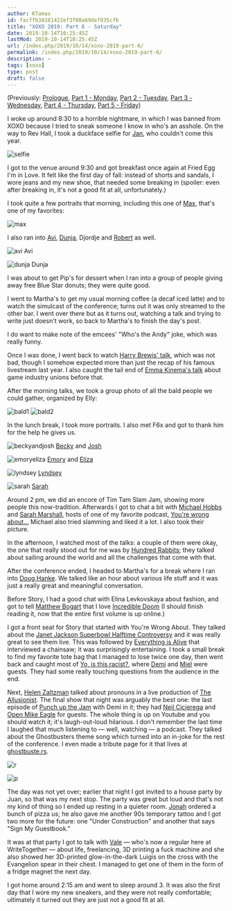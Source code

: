 ```yaml
---
author: KTamas
id: facffb38281422ef3f08a69def035cf6
title: "XOXO 2019: Part 6 - Saturday"
date: 2019-10-14T10:25:45Z
lastMod: 2019-10-14T10:25:45Z
url: /index.php/2019/10/14/xoxo-2019-part-6/
permalink: /index.php/2019/10/14/xoxo-2019-part-6/
description: ~
tags: [xoxo]
type: post
draft: false
---
```

(Previously: [Prologue](https://blog.ktamas.com/index.php/2019/09/25/xoxo-2019-prologue/), [Part 1 - Monday](https://blog.ktamas.com/index.php/2019/09/26/xoxo-2019-part-1/), [Part 2 - Tuesday](https://blog.ktamas.com/index.php/2019/09/27/xoxo-2019-part-2/), [Part 3 - Wednesday](https://blog.ktamas.com/index.php/2019/09/28/xoxo-2019-part-3/), [Part 4 - Thursday](https://blog.ktamas.com/index.php/2019/09/29/xoxo-2019-part-4/), [Part 5 - Friday](https://blog.ktamas.com/index.php/2019/09/30/xoxo-2019-part-5/))

I woke up around 8:30 to a horrible nightmare, in which I was banned from XOXO because I tried to sneak someone I know in who's an asshole. On the way to Rev Hall, I took a duckface selfie for [Jan](https://twitter.com/janklausa), who couldn't come this year. 

![selfie](https://i.imgur.com/rEiWXdf.jpg)

I got to the venue around 9:30 and got breakfast once again at Fried Egg I'm in Love. It felt like the first day of fall: instead of shorts and sandals, I wore jeans and my new shoe, that needed some breaking in (spoiler: even after breaking in, it's not a good fit at all, unfortunately.)

I took quite a few portraits that morning, including this one of [Max](https://twitter.com/maxisnow), that's one of my 
favorites:

![max](https://i.imgur.com/XZza3HN.jpg)

I also ran into [Avi](https://twitter.com/AviBagla), [Dunja](https://twitter.com/DunjaLazic), Djordje and [Robert](https://twitter.com/fonorobert) as well.

![avi](https://i.imgur.com/Xd4pvri.jpg)
Avi

![dunja](https://i.imgur.com/wYjktYE.jpg)
Dunja

I was about to get Pip's for dessert when I ran into a group of people giving away free Blue Star donuts; they were quite good.

I went to Martha's to get my usual morning coffee (a decaf iced latte) and to watch the simulcast of the conference; turns out it was only streamed to the other bar. I went over there but as it turns out, watching a talk and trying to write just doesn't work, so back to Martha's to finish the day's post.

I do want to make note of the emcees' "Who's the Andy" joke, which was really funny.

Once I was done, I went back to watch [Harry Brewis' talk](https://www.youtube.com/watch?v=lS1k88LzjkQ), which was not bad, though I somehow expected more than just the recap of his famous livestream last year. I also caught the tail end of [Emma Kinema's talk](https://www.youtube.com/watch?v=dHp_DwVm2EA) about game industry unions before that.

After the morning talks, we took a group photo of all the bald people we could gather, organized by Elly:

![bald1](https://i.imgur.com/VK9bkD0.jpg) ![bald2](https://i.imgur.com/JegI5te.jpg)

In the lunch break, I took more portraits. I also met F6x and got to thank him for the help he gives us.

![beckyandjosh](https://i.imgur.com/DgeTlBr.jpg)
[Becky](https://twitter.com/bookymargoof) and [Josh](https://twitter.com/notjosh)

![emoryeliza](https://i.imgur.com/khgLIO0.jpg)
[Emory](https://twitter.com/emorydunn) and [Eliza](https://twitter.com/gravitytrope)

![lyndsey](https://i.imgur.com/mkRbJxJ.jpg)
[Lyndsey](https://twitter.com/lyyyndseyyy)

![sarah](https://i.imgur.com/2VcRKRU.jpg)
[Sarah](https://twitter.com/fledglingnerd)

Around 2 pm, we did an encore of Tim Tam Slam Jam, showing more people this now-tradition. Afterwards I got to chat a bit with [Michael Hobbs](https://twitter.com/RottenInDenmark) and [Sarah Marshall](https://twitter.com/Remember_Sarah), hosts of one of my favorite podcast, [You're wrong about...](https://twitter.com/yourewrongabout) Michael also tried slamming and liked it a lot. I also took their picture.

In the afternoon, I watched most of the talks: a couple of them were okay, the one that really stood out for me was by [Hundred Rabbits](https://www.youtube.com/watch?v=BW32yUEymvU); they talked about sailing around the world and all the challenges that come with that. 

After the conference ended, I headed to Martha's for a break where I ran into [Doug Hanke](https://twitter.com/doug_hanke). We talked like an hour about various life stuff and it was just a really great and meaningful conversation. 

Before Story, I had a good chat with Elina Levkovskaya about fashion, and got to tell [Matthew Bogart](https://twitter.com/MatthewBogart) that I love [Incredible Doom](https://www.incredibledoom.com/) (I should finish reading it, now that the entire first volume is up online.)

I got a front seat for Story that started with You're Wrong About. They talked about the [Janet Jackson Superbowl Halftime Controversy](https://en.wikipedia.org/wiki/Super_Bowl_XXXVIII_halftime_show_controversy) and it was really great to see them live. This was followed by [Everything is Alive](https://www.everythingisalive.com/) that interviewed a chainsaw; it was surprisingly entertaining. I took a small break to find my favorite tote bag that I managed to lose twice one day, then went back and caught most of  [Yo, is this racist?](https://www.earwolf.com/show/yo-is-this-racist/), where [Demi](https://twitter.com/electrolemon) and [Miel](https://twitter.com/miel) were guests. They had some really touching questions from the audience in the end.

Next, [Helen Zaltzman](https://twitter.com/HelenZaltzman) talked about pronouns in a live production of [The Allusionist](https://twitter.com/AllusionistShow). The final show that night was arguably the best one: the last episode of [Punch up the Jam](https://twitter.com/punchupthejam) with Demi in it; they had [Neil Cicierega](https://twitter.com/neilcic) and [Open Mike Eagle](https://twitter.com/Mike_Eagle) for guests. The whole thing is up on Youtube and you should watch it; it's laugh-out-loud hilarious. I don't remember the last time I laughed that much listening to — well, watching — a podcast. They talked about the Ghostbusters theme song which turned into an in-joke for the rest of the conference. I even made a tribute page for it that lives at [ghostbuste.rs](https://ghostbuste.rs/).

![r](https://i.imgur.com/wFjBQhw.jpg)

![p](https://i.imgur.com/gI1db6y.jpg)

The day was not yet over; earlier that night I got invited to a house party by Juan, so that was my next stop. The party was great but loud and that's not my kind of thing so I ended up resting in a quieter room. [Jonah](https://twitter.com/jonahedwards) ordered a bunch of pizza us; he also gave me another 90s temporary tattoo and I got two more for the future: one "Under Construction" and another that says "Sign My Guestbook."

It was at that party I got to talk with [Vale](https://twitter.com/EssentialRandom) — who's now a regular here at WriteTogether — about life, freelancing, 3D printing a fuck machine and she also showed her 3D-printed glow-in-the-dark Luigis on the cross with the Evangelion spear in their chest. I managed to get one of them in the form of a fridge magnet the next day. 

I got home around 2:15 am and went to sleep around 3. It was also the first day that I wore my new sneakers, and they were not really comfortable; ultimately it turned out they are just not a good fit at all.